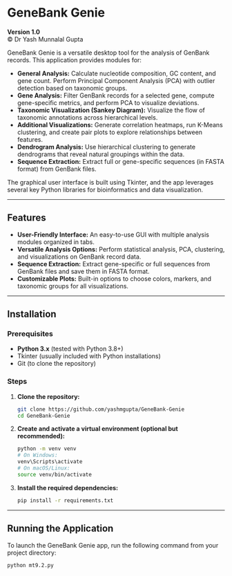# GeneBank Genie

**Version 1.0**  
© Dr Yash Munnalal Gupta

GeneBank Genie is a versatile desktop tool for the analysis of GenBank records. This application provides modules for:

- **General Analysis:** Calculate nucleotide composition, GC content, and gene count. Perform Principal Component Analysis (PCA) with outlier detection based on taxonomic groups.
- **Gene Analysis:** Filter GenBank records for a selected gene, compute gene-specific metrics, and perform PCA to visualize deviations.
- **Taxonomic Visualization (Sankey Diagram):** Visualize the flow of taxonomic annotations across hierarchical levels.
- **Additional Visualizations:** Generate correlation heatmaps, run K-Means clustering, and create pair plots to explore relationships between features.
- **Dendrogram Analysis:** Use hierarchical clustering to generate dendrograms that reveal natural groupings within the data.
- **Sequence Extraction:** Extract full or gene-specific sequences (in FASTA format) from GenBank files.

The graphical user interface is built using Tkinter, and the app leverages several key Python libraries for bioinformatics and data visualization.

---

## Features

- **User-Friendly Interface:** An easy-to-use GUI with multiple analysis modules organized in tabs.
- **Versatile Analysis Options:** Perform statistical analysis, PCA, clustering, and visualizations on GenBank record data.
- **Sequence Extraction:** Extract gene-specific or full sequences from GenBank files and save them in FASTA format.
- **Customizable Plots:** Built-in options to choose colors, markers, and taxonomic groups for all visualizations.

---

## Installation

### Prerequisites

- **Python 3.x** (tested with Python 3.8+)
- Tkinter (usually included with Python installations)
- Git (to clone the repository)

### Steps

1. **Clone the repository:**

    ```bash
    git clone https://github.com/yashmgupta/GeneBank-Genie
    cd GeneBank-Genie
    ```

2. **Create and activate a virtual environment (optional but recommended):**

    ```bash
    python -m venv venv
    # On Windows:
    venv\Scripts\activate
    # On macOS/Linux:
    source venv/bin/activate
    ```

3. **Install the required dependencies:**

    ```bash
    pip install -r requirements.txt
    ```

---

## Running the Application

To launch the GeneBank Genie app, run the following command from your project directory:

```bash
python mt9.2.py
